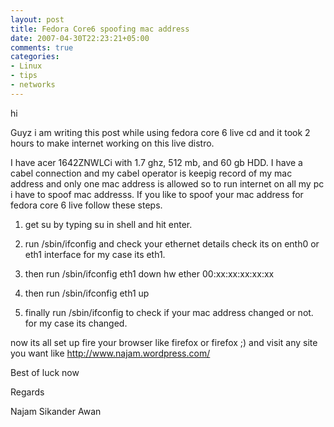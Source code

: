 ```yaml
---
layout: post
title: Fedora Core6 spoofing mac address
date: 2007-04-30T22:23:21+05:00
comments: true
categories:
- Linux 
- tips
- networks
---
```

hi

Guyz i am writing this post while using fedora core 6 live cd and it took 2 hours to make internet working on this live distro.

I have acer 1642ZNWLCi with 1.7 ghz, 512 mb, and 60 gb HDD.  I have a cabel connection and my cabel operator is keepig record of my mac address and only one mac address is allowed so to run internet on all my pc i have to spoof mac addresss. If you like to spoof your mac address for fedora core 6 live follow these steps.

1. get su by typing su in shell and hit enter.

2. run /sbin/ifconfig and check your ethernet details check its on enth0 or eth1 interface for my case its eth1.

3. then run /sbin/ifconfig eth1 down hw ether 00:xx:xx:xx:xx:xx

4. then run /sbin/ifconfig eth1 up

5. finally run /sbin/ifconfig  to check if your mac address changed or not. for my case its changed.

now its all set up fire your browser like firefox or firefox ;) and visit any site you want like http://www.najam.wordpress.com/

Best of luck now

Regards

Najam Sikander Awan
